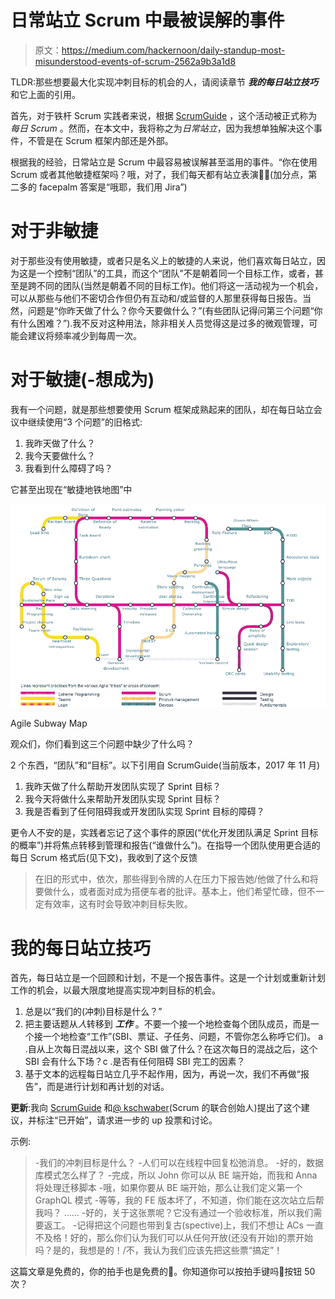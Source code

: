 # 日常站立 Scrum 中最被误解的事件

> 原文：<https://medium.com/hackernoon/daily-standup-most-misunderstood-events-of-scrum-2562a9b3a1d8>

TLDR:那些想要最大化实现冲刺目标的机会的人，请阅读章节 ***我的每日站立技巧*** 和它上面的引用。

首先，对于铁杆 Scrum 实践者来说，根据 [ScrumGuide](https://www.scrumguides.org/) ，这个活动被正式称为*每日 Scrum* 。然而，在本文中，我将称之为*日常站立*，因为我想单独解决这个事件，不管是在 Scrum 框架内部还是外部。

根据我的经验，日常站立是 Scrum 中最容易被误解甚至滥用的事件。“你在使用 Scrum 或者其他敏捷框架吗？哦，对了，我们每天都有站立表演🤦‍♀️(加分点，第二多的 facepalm 答案是“哦耶，我们用 Jira”)

# 对于非敏捷

对于那些没有使用敏捷，或者只是名义上的敏捷的人来说，他们喜欢每日站立，因为这是一个控制“团队”的工具，而这个“团队”不是朝着同一个目标工作，或者，甚至是跨不同的团队(当然是朝着不同的目标工作)。他们将这一活动视为一个机会，可以从那些与他们不密切合作但仍有互动和/或监督的人那里获得每日报告。当然，问题是“你昨天做了什么？你今天要做什么？”(有些团队记得问第三个问题“你有什么困难？”).我不反对这种用法，除非相关人员觉得这是过多的微观管理，可能会建议将频率减少到每周一次。

# 对于敏捷(-想成为)

我有一个问题，就是那些想要使用 Scrum 框架成熟起来的团队，却在每日站立会议中继续使用“3 个问题”的旧格式:

1.  我昨天做了什么？
2.  我今天要做什么？
3.  我看到什么障碍了吗？

它甚至出现在“敏捷地铁地图”中

![](img/cca0846e5e2f9db4713fb6375746c116.png)

Agile Subway Map

观众们，你们看到这三个问题中缺少了什么吗？

2 个东西，“团队”和“目标”。以下引用自 ScrumGuide(当前版本，2017 年 11 月)

1.  我昨天做了什么帮助开发团队实现了 Sprint 目标？
2.  我今天将做什么来帮助开发团队实现 Sprint 目标？
3.  我是否看到了任何阻碍我或开发团队实现 Sprint 目标的障碍？

更令人不安的是，实践者忘记了这个事件的原因(“优化开发团队满足 Sprint 目标的概率”)并将焦点转移到管理和报告(“谁做什么”)。在指导一个团队使用更合适的每日 Scrum 格式后(见下文)，我收到了这个反馈

> 在旧的形式中，依次，那些得到令牌的人在压力下报告她/他做了什么和将要做什么，或者面对成为搭便车者的批评。基本上，他们希望忙碌，但不一定有效率，这有时会导致冲刺目标失败。

# 我的每日站立技巧

首先，每日站立是一个回顾和计划，不是一个报告事件。这是一个计划或重新计划工作的机会，以最大限度地提高实现冲刺目标的机会。

1.  总是以“我们的(冲刺)目标是什么？”
2.  把主要话题从*人*转移到 ***工作*** 。不要一个接一个地检查每个团队成员，而是一个接一个地检查“工作”(SBI、票证、子任务、问题，不管你怎么称呼它们)。
    a .自从上次每日混战以来，这个 SBI 做了什么？在这次每日的混战之后，这个 SBI 会有什么下场？c .是否有任何阻碍 SBI 完工的因素？
3.  基于文本的远程每日站立几乎不起作用，因为，再说一次，我们不再做“报告”，而是进行计划和再计划的对话。

**更新**:我向 [ScrumGuide](https://scrumguide.uservoice.com/forums/241958-general/suggestions/36534277-daily-scrum-replace-3-questions-even-when-they-a) 和[@ kschwaber](http://twitter.com/kschwaber)(Scrum 的联合创始人)提出了这个建议，并标注“已开始”，请求进一步的 up 投票和讨论。

示例:

> -我们的冲刺目标是什么？
> -人们可以在线程中回复松弛消息。
> -好的，数据库模式怎么样了？
> -完成，所以 John 你可以从 BE 端开始，而我和 Anna 将处理迁移脚本
> -哦，如果你要从 BE 端开始，那么让我们定义第一个 GraphQL 模式
> -等等，我的 FE 版本坏了，不知道，你们能在这次站立后帮我吗？
> ……
> -好的，关于这张票呢？它没有通过一个验收标准，所以我们需要返工。
> -记得把这个问题也带到复古(spective)上，我们不想让 ACs 一直不及格！好的，那么你们认为我们可以从任何开放(还没有开始)的票开始吗？是的，我想是的！/不，我认为我们应该先把这些票“搞定”！

这篇文章是免费的，你的拍手也是免费的👏。你知道你可以按拍手键吗👏按钮 50 次？
